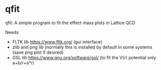 # qfit
qfit: A simple program to fit the effect mass plots in Lattice QCD

Needs:
- FLTK lib https://www.fltk.org/  (gui interface)
- zlib and png lib (normally this is installed by default in some systems (save png plot if desired)
- GSL lib https://www.gnu.org/software/gsl/  (to fit the V(r) potential only a+b/r+a*r)
